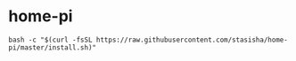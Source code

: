 # home-pi

```
bash -c "$(curl -fsSL https://raw.githubusercontent.com/stasisha/home-pi/master/install.sh)"

```
